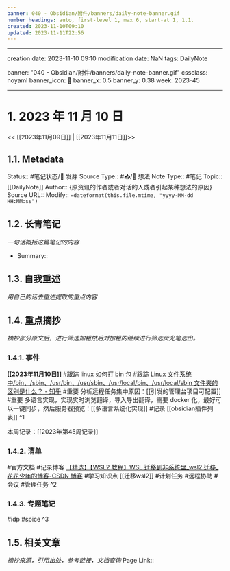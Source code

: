 ```yaml
---
banner: 040 - Obsidian/附件/banners/daily-note-banner.gif
number headings: auto, first-level 1, max 6, start-at 1, 1.1.
created: 2023-11-10T09:10
updated: 2023-11-11T22:56
---
```


---

creation date: 2023-11-10 09:10
modification date: NaN
tags: DailyNote

banner: "040 - Obsidian/附件/banners/daily-note-banner.gif"
cssclass: noyaml
banner_icon: 💌
banner_x: 0.5
banner_y: 0.38
week: 2023-45

---

# 1. 2023 年 11 月 10 日

<< [[2023年11月09日]] | [[2023年11月11日]]>>

## 1.1. Metadata

Status:: #笔记状态/🌱 发芽
Source Type:: #📥/💭 想法
Note Type:: #笔记
Topic:: [[DailyNote]]
Author:: {原资讯的作者或者对话的人或者引起某种想法的原因}
Source URL::
Modify:: `=dateformat(this.file.mtime, "yyyy-MM-dd HH:MM:ss")`

## 1.2. 长青笔记

_一句话概括这篇笔记的内容_

- Summary::

## 1.3. 自我重述

_用自己的话去重述提取的重点内容_

## 1.4. 重点摘抄

_摘抄部分原文后，进行筛选加粗然后对加粗的继续进行筛选荧光笔选出。_

### 1.4.1. 事件

**[[2023年11月10日]]** #跟踪 linux 如何打 bin 包 #跟踪 [Linux 文件系统中/bin、/sbin、/usr/bin、/usr/sbin、/usr/local/bin、/usr/local/sbin 文件夹的区别是什么？ - 知乎](https://www.zhihu.com/question/21265424/answer/2735929857) #重要 分析远程任务集中原因：[[引发的管理台项目可配置]] #重要 多语言实现，实现实时浏览翻译，导入导出翻译，需要 docker 化，最好可以一键同步，然后服务器预览：[[多语言系统化实现]] #记录 [[obsidian插件列表]]
^1

本周记录：[[2023年第45周记录]]

### 1.4.2. 清单

#官方文档 #记录博客 [【精选】【WSL2 教程】WSL 迁移到非系统盘\_wsl2 迁移\_花花少年的博客-CSDN 博客](https://blog.csdn.net/m0_37605642/article/details/127812965) #学习知识点 [[迁移wsl2]] #计划任务 #远程协助 #会议 #管理任务
^2

### 1.4.3. 专题笔记

#idp
#spice
^3

## 1.5. 相关文章

_摘抄来源，引用出处，参考链接，文档查询_
Page Link::
